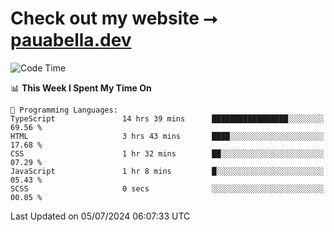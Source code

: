 # Check out my website ⭢ [pauabella.dev](https://pauabella.dev)

<!--START_SECTION:waka-->
![Code Time](http://img.shields.io/badge/Code%20Time-3%2C529%20hrs%2030%20mins-blue)

📊 **This Week I Spent My Time On** 

```text
💬 Programming Languages: 
TypeScript               14 hrs 39 mins      █████████████████░░░░░░░░   69.56 % 
HTML                     3 hrs 43 mins       ████░░░░░░░░░░░░░░░░░░░░░   17.68 % 
CSS                      1 hr 32 mins        ██░░░░░░░░░░░░░░░░░░░░░░░   07.29 % 
JavaScript               1 hr 8 mins         █░░░░░░░░░░░░░░░░░░░░░░░░   05.43 % 
SCSS                     0 secs              ░░░░░░░░░░░░░░░░░░░░░░░░░   00.05 % 
```


 Last Updated on 05/07/2024 06:07:33 UTC
<!--END_SECTION:waka-->

